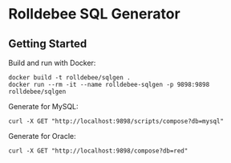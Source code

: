 # Rolldebee SQL Generator

## Getting Started

Build and run with Docker:

```shell
docker build -t rolldebee/sqlgen .
docker run --rm -it --name rolldebee-sqlgen -p 9898:9898 rolldebee/sqlgen
```

Generate for MySQL:

```shell
curl -X GET "http://localhost:9898/scripts/compose?db=mysql"
```

Generate for Oracle:

```shell
curl -X GET "http://localhost:9898/compose?db=red"
```
